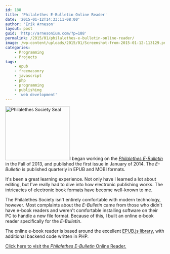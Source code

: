 ```yaml
---
id: 188
title: 'Philalethes E-Bulletin Online Reader'
date: '2015-01-12T14:33:11-08:00'
author: 'Erik Arneson'
layout: post
guid: 'http://arnesonium.com/?p=188'
permalink: /2015/01/philalethes-e-bulletin-online-reader/
image: /wp-content/uploads/2015/01/Screenshot-from-2015-01-12-113129.png
categories:
    - Programming
    - Projects
tags:
    - epub
    - freemasonry
    - javascript
    - php
    - programming
    - publishing
    - 'web development'
---
```


<img src="http://arnesonium.com/wp-content/uploads/2014/12/Screenshot-from-2014-12-18-214441.png" alt="Philalethes Society Seal" width="203" height="171" class="alignright size-full wp-image-189" />I began working on the <a href="http://freemasonry.org/ebulletin/" title="Philalethes E-Bulletin" target="_blank"><em>Philalethes E-Bulletin</em></a> in the Fall of 2013, and published the first issue in January of 2014. The <em>E-Bulletin</em> is published quarterly in EPUB and MOBI formats.

It's been a great learning experience. Not only have I learned a lot about editing, but I've really had to dive into how electronic publishing works. The intricacies of electronic book formats have become well-known to me.

The Philalethes Society isn't entirely comfortable with modern technology, however. Most complaints about the <em>E-Bulletin</em> came from those who didn't have e-book readers and weren't comfortable installing software on their PC to handle a new file format. Because of this, I built an online e-book reader specifically for the <em>E-Bulletin</em>.

The online e-book reader is based around the excellent <a href="https://github.com/futurepress/epub.js/" target="_blank">EPUB.js library</a>, with additional backend code written in PHP.

<a href="http://freemasonry.org/ebulletin/reader/" title="Philalethes E-Bulletin Online Reader" target="_blank">Click here to visit the <em>Philalethes E-Bulletin</em> Online Reader.</a>

